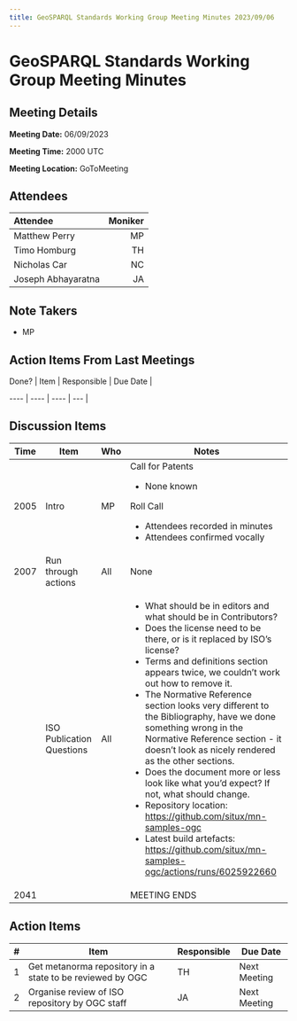 ```yaml
---
title: GeoSPARQL Standards Working Group Meeting Minutes 2023/09/06
---
```

# GeoSPARQL Standards Working Group Meeting Minutes
## Meeting Details
**Meeting Date:** 06/09/2023

**Meeting Time:** 2000 UTC

**Meeting Location:** GoToMeeting  

## Attendees

| Attendee | Moniker |
|:--------|--------:|
| Matthew Perry | MP |
| Timo Homburg | TH |
| Nicholas Car | NC |
| Joseph Abhayaratna | JA |

## Note Takers
- MP

## Action Items From Last Meetings
Done? | Item | Responsible | Due Date |

---- | ---- | ---- | --- |

## Discussion Items

| Time | Item | Who | Notes |
| ---- | ---- | ---- | ---- |
| 2005 | Intro | MP | Call for Patents<ul><li>None known</li></ul>Roll Call<ul><li>Attendees recorded in minutes</li><li>Attendees confirmed vocally</li></ul> |
| 2007 | Run through actions | All | None |
| <br/> | ISO Publication Questions | All | <ul><li>What should be in editors and what should be in Contributors?</li><li>Does the license need to be there, or is it replaced by ISO’s license?</li><li>Terms and definitions section appears twice, we couldn’t work out how to remove it.</li><li>The Normative Reference section looks very different to the Bibliography, have we done something wrong in the Normative Reference section - it doesn’t look as nicely rendered as the other sections.</li><li>Does the document more or less look like what you’d expect? If not, what should change.</li><li>Repository location: https://github.com/situx/mn-samples-ogc</li><li>Latest build artefacts: https://github.com/situx/mn-samples-ogc/actions/runs/6025922660</li></ul> |
| 2041 | | | MEETING ENDS |

## Action Items

| \# | Item | Responsible | Due Date |
| ---- | ---- | ---- | ---- |
| <span name="action_1">1</span> | Get metanorma repository in a state to be reviewed by OGC | TH | Next Meeting |
| <span name="action_2">2</span> | Organise review of ISO repository by OGC staff | JA | Next Meeting |

